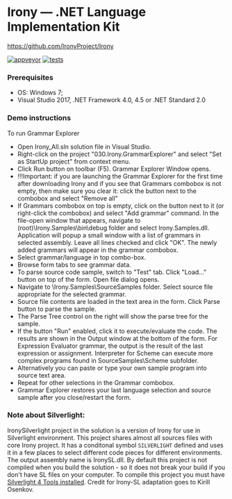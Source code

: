 # Irony — .NET Language Implementation Kit
https://github.com/IronyProject/Irony

[![appveyor](https://ci.appveyor.com/api/projects/status/github/ironyproject/irony?svg=true)](https://ci.appveyor.com/project/yallie/irony)
[![tests](https://img.shields.io/appveyor/tests/yallie/irony.svg)](https://ci.appveyor.com/project/yallie/irony/build/tests)

### Prerequisites
  
* OS: Windows 7;
* Visual Studio 2017, .NET Framework 4.0, 4.5 or .NET Standard 2.0

### Demo instructions

To run Grammar Explorer

* Open Irony_All.sln solution file in Visual Studio.
* Right-click on the project "030.Irony.GrammarExplorer" and select "Set as StartUp project" from context menu.
* Click Run button on toolbar (F5). Grammar Explorer Window opens.
* !!!Important: if you are launching the Grammar Explorer for the first time after downloading Irony and
    if you see that Grammars combobox is not empty, then make sure you clear it: click the button
    next to the combobox and select "Remove all"
* If Grammars combobox on top is empty, click on the button next to it (or right-click the combobox) and select
   "Add grammar" command. In the file-open window that appears, navigate to (root)\Irony.Samples\bin\debug folder and
   select Irony.Samples.dll. Application will popup a small window with a list of grammars in selected assembly.
   Leave all lines checked and click "OK". The newly added grammars will appear in the grammar combobox.
* Select grammar/language in top combo-box.
* Browse form tabs to see grammar data.
* To parse source code sample, switch to "Test" tab. Click "Load..." button on top of the form. Open file dialog opens.
* Navigate to <root>\Irony.Samples\SourceSamples folder. Select source file appropriate for the selected grammar.
* Source file contents are loaded in the text area in the form. Click Parse button to parse the sample.
* The Parse Tree control on the right will show the parse tree for the sample.
* If the button "Run" enabled, click it to execute/evaluate the code. The results are shown in the Output window at the bottom of the form.
  For Expression Evaluator grammar, the output is the result of the last expression or assignment. Interpreter for Scheme
  can execute more complex programs found in SourceSamples\Scheme subfolder.
* Alternatively you can paste or type your own sample program into source text area.
* Repeat for other selections in the Grammar combobox.
* Grammar Explorer restores your last language selection and source sample after you close/restart the form.

### Note about Silverlight:

IronySilverlight project in the solution is a version of Irony for use in Silverlight environment.
This project shares almost all sources files with core Irony project. It has a conditonal symbol `SILVERLIGHT` defined
and uses it in a few places to select different code pieces for different environments.
The output assembly name is IronySL.dll. By default this project is not compiled when you build the solution -
so it does not break your build if you don't have SL files on your computer.
To compile this project you must have [Silverlight 4 Tools installed](http://www.microsoft.com/downloads/details.aspx?familyid=9442b0f2-7465-417a-88f3-5e7b5409e9dd&displaylang=en).
Credit for Irony-SL adaptation goes to Kirill Osenkov.

